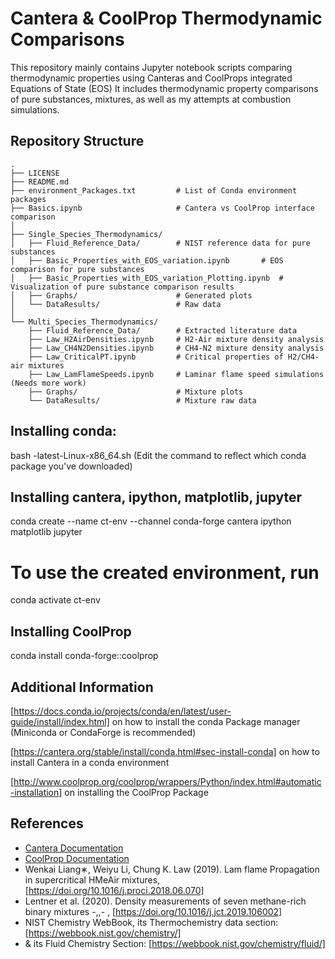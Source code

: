 # Cantera & CoolProp Thermodynamic Comparisons

This repository mainly contains Jupyter notebook scripts comparing thermodynamic properties using Canteras and CoolProps integrated Equations of State (EOS)
It includes thermodynamic property comparisons of pure substances, mixtures, as well as my attempts at combustion simulations.

## Repository Structure

```text
.
├── LICENSE
├── README.md
├── environment_Packages.txt         # List of Conda environment packages
├── Basics.ipynb                     # Cantera vs CoolProp interface comparison
│
├── Single_Species_Thermodynamics/
│   ├── Fluid_Reference_Data/        # NIST reference data for pure substances
│   ├── Basic_Properties_with_EOS_variation.ipynb       # EOS comparison for pure substances
│   ├── Basic_Properties_with_EOS_variation_Plotting.ipynb  # Visualization of pure substance comparison results
│   ├── Graphs/                      # Generated plots
│   └── DataResults/                 # Raw data
│
└── Multi_Species_Thermodynamics/
    ├── Fluid_Reference_Data/        # Extracted literature data
    ├── Law_H2AirDensities.ipynb     # H2-Air mixture density analysis
    ├── Law_CH4N2Densities.ipynb     # CH4-N2 mixture density analysis
    ├── Law_CriticalPT.ipynb         # Critical properties of H2/CH4-air mixtures
    ├── Law_LamFlameSpeeds.ipynb     # Laminar flame speed simulations (Needs more work)
    ├── Graphs/                      # Mixture plots
    └── DataResults/                 # Mixture raw data
```

## Installing conda:
bash <conda-installer-name>-latest-Linux-x86_64.sh    (Edit the command to reflect which conda package you've downloaded)

## Installing cantera, ipython, matplotlib, jupyter
conda create --name ct-env --channel conda-forge cantera ipython matplotlib jupyter
# To use the created environment, run
conda activate ct-env

## Installing CoolProp
conda install conda-forge::coolprop

## Additional Information
[https://docs.conda.io/projects/conda/en/latest/user-guide/install/index.html] on how to install the conda Package manager (Miniconda or CondaForge is recommended)

[https://cantera.org/stable/install/conda.html#sec-install-conda] on how to install Cantera in a conda environment

[http://www.coolprop.org/coolprop/wrappers/Python/index.html#automatic-installation] on installing the CoolProp Package

## References
- [Cantera Documentation](https://cantera.org/index.html)
- [CoolProp Documentation](http://www.coolprop.org/)
- Wenkai Liang∗, Weiyu Li, Chung K. Law (2019). Lam flame Propagation in supercritical HMeAir mixtures, [https://doi.org/10.1016/j.proci.2018.06.070]
- Lentner et al. (2020). Density measurements of seven methane-rich binary mixtures -,,- , [https://doi.org/10.1016/j.jct.2019.106002]
- NIST Chemistry WebBook, its Thermochemistry data section: [https://webbook.nist.gov/chemistry/]
- & its Fluid Chemistry Section: [https://webbook.nist.gov/chemistry/fluid/]
